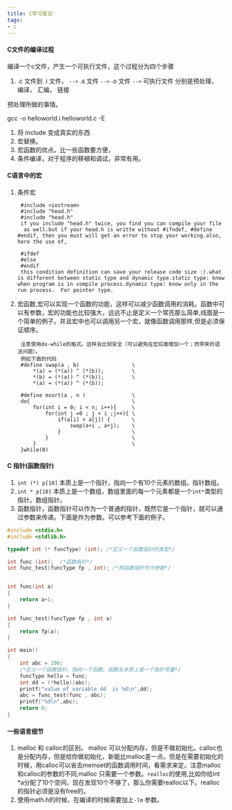 ```yaml
---
title: C学习笔记
tags:
- c
---
```


#### C文件的编译过程

编译一个c文件，产生一个可执行文件，这个过程分为四个步骤
1. .c 文件到 .i 文件， `-->` .s 文件 `-->` .o 文件 `-->` 可执行文件
   分别是预处理， 编译， 汇编， 链接

预处理所做的事情。

gcc -o helloworld.i helloworld.c -E

1. 将 include 变成真实的东西
2. 宏替换。 
3. 宏函数的优点。比一些函数要方便，
4. 条件编译，对于程序的移植和调试，非常有用。



#### C语言中的宏

1. 条件宏

		#include <iostream>
		#include "head.h"
		#include "head.h"
		if you include "head.h" twice, you find you can compile your file
		 as well.but if your head.h is writte without #ifndef, #define #endif, then you must will get an error to stop your working.also, here the use of,

		#ifdef
		#else
		#endif
		this condition definition can save your release code size :).what is different between static type and dynamic type.static type: know when program is in compile process.dynamic type: know only in the run process.  For pointer type.
		
2. 宏函数,宏可以实现一个函数的功能，这样可以减少函数调用的消耗。函数中可以有参数，宏的功能也比较强大，远远不止是定义一个常亮那么简单,线面是一个简单的例子。并且宏中也可以调用另一个宏，就像函数调用那样,但是必须保证顺序。

		注意使用do-while的格式。这样会比较安全（可以避免在宏后面增加一个；而带来的语法问题）。	
		例如下面的代码
        #define swap(a , b)                 \
            *(a) = (*(a)) ^ (*(b));         \
            *(b) = (*(a)) ^ (*(b));         \
            *(a) = (*(a)) ^ (*(b));   

		#define msort(a , n )               \
    	do{                                 \
        	for(int i = 0; i < n; i++){     \
            	for(int j =0 ; j < i ;j++){ \
                	if(a[i] < a[j]) {       \
                   		swap(a+i , a+j);    \
                	}                       \
            	}                           \
        	}                               \
    	}while(0)                           

#### C 指针(函数指针)

1. `int (*) p[10]` 本质上是一个指针，指向一个有10个元素的数组。指针数组。
2. `int * p[10]` 本质上是一个数组，数组里面的每一个元素都是一个`int*`类型的指针。数组指针。
3. 函数指针，函数指针可以作为一个普通的指针，既然它是一个指针，就可以通过参数来传递。下面是作为参数。可以参考下面的例子。

```c
#include <stdio.h>
#include <stdlib.h>

typedef int (* funcType) (int); /*定义一个函数指针的类型*/

int func (int);  /*函数指针*/
int func_test(funcType fp , int); /*用函数指针作为参数*/


int func(int a)
{
    return a+1;
}

int func_test(funcType fp , int a)
{
    return fp(a);
}

int main()
{
    int abc = 100;
    /*定义一个函数指针，指向一个函数。函数名本质上是一个指针常量*/
    funcType hello = func;
    int dd = (*hello)(abc);
    printf("value of variable dd  is %d\n",dd);
    abc = func_test(func , abc);
    printf("%d\n",abc);
    return 0;
}
```

#### 一些语言细节

1. malloc 和 calloc的区别。  malloc 可以分配内存，但是不做初始化。calloc也是分配内存，但是给你做初始化，新能比malloc差一点。但是在需要初始化的时候，用calloc可以省去memset的函数调用时间，看需求来定。注意malloc和calloc的参数的不同,malloc 只需要一个参数。`realloc`的使用,比如你给int *a分配了10个空间，现在发现10个不够了，那么你需要realloc以下。realloc的指针必须是没有free的。
2. 使用math.h的时候，在编译的时候需要加上`-lm` 参数。

